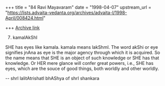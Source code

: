 +++
title = "84 Ravi Mayavaram"
date = "1998-04-07"
upstream_url = "https://lists.advaita-vedanta.org/archives/advaita-l/1998-April/008424.html"

+++
[Archive link](https://lists.advaita-vedanta.org/archives/advaita-l/1998-April/008424.html)

7. kamalAkShI

SHE has eyes like kamala. kamala means lakShmI. The word akShi or eye
signifies jnAna as eye is the major agency through which it is
acquired. So the name means that SHE is an object of such knowledge or
SHE has that knowledge. Or HER mere glance will confer great powers,
i.e., SHE has eyes, which  are the souce of good things, both worldly
and other worldly.

--
shrI lalitAtrishatI bhAShya of shrI shankara

